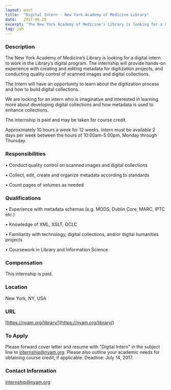 ```yaml
---
layout: post
title:  "Digital Intern - New York Academy of Medicine Library"
date:   2017-06-28
excerpt: "The New York Academy of Medicine’s Library is looking for a digital intern to work in the Library’s digital program. The internship will provide hands-on experience with creating and editing metadata for digitization projects, and conducting quality control of scanned images and digital collections. The Intern will have an opportunity..."
tag: job
---
```


### Description   

The New York Academy of Medicine’s Library is looking for a digital intern to work in the Library’s digital program.  The internship will provide hands-on experience with creating and editing metadata for digitization projects, and conducting quality control of scanned images and digital collections.

The Intern will have an opportunity to learn about the digitization process and how to build digital collections.  

We are looking for an intern who is imaginative and interested in learning more about developing digital collections and how metadata is used to enhance collections.  

The internship is paid and may be taken for course credit.

Approximately 10 hours a week for 12 weeks.  Intern must be available 2 days per week between the hours of 10:00am-5:00pm, Monday through Thursday.



### Responsibilities   


• 	Conduct quality control on scanned images and digital collections

• 	Collect, edit, create and organize metadata according to standards 

• 	Count pages of volumes as needed 


### Qualifications   


• 	Experience with metadata schemas (e.g. MODS, Dublin Core, MARC, IPTC etc.)

• 	Knowledge of XML, XSLT, OCLC

• 	Familiarity with technology, digital collections, and/or digital humanities projects

• 	Coursework in Library and Information Science


### Compensation   

This internship is paid.


### Location   

New York, NY, USA


### URL   

[https://nyam.org/library/](https://nyam.org/library/)

### To Apply   

Please forward cover letter and resume with "Digital Intern" in the subject line to internship@nyam.org.  Please also outline your academic needs for obtaining course credit, if applicable.  Deadline: July 14, 2017.




### Contact Information   

internship@nyam.org

